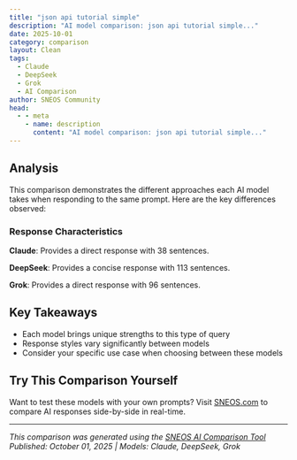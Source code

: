 ```yaml
---
title: "json api tutorial simple"
description: "AI model comparison: json api tutorial simple..."
date: 2025-10-01
category: comparison
layout: Clean
tags:
  - Claude
  - DeepSeek
  - Grok
  - AI Comparison
author: SNEOS Community
head:
  - - meta
    - name: description
      content: "AI model comparison: json api tutorial simple..."
---
```


<ChatComparison
  title="json api tutorial simple"
  prompt="json api tutorial simple"
  :responses='{
    "Claude": "# JSON API Tutorial - Simple Guide\n\n## What is JSON API?\n\nJSON API is a specification for building APIs in JSON format. It standardizes how to structure JSON responses, making APIs more consistent and easier to work with.\n\n## Basic JSON API Structure\n\n### Single Resource Response\n\u0060\u0060\u0060json\n{\n  \u0022data\u0022: {\n    \u0022type\u0022: \u0022users\u0022,\n    \u0022id\u0022: \u00221\u0022,\n    \u0022attributes\u0022: {\n      \u0022name\u0022: \u0022John Doe\u0022,\n      \u0022email\u0022: \u0022john@example.com\u0022,\n      \u0022age\u0022: 30\n    }\n  }\n}\n\u0060\u0060\u0060\n\n### Multiple Resources Response\n\u0060\u0060\u0060json\n{\n  \u0022data\u0022: [\n    {\n      \u0022type\u0022: \u0022users\u0022,\n      \u0022id\u0022: \u00221\u0022,\n      \u0022attributes\u0022: {\n        \u0022name\u0022: \u0022John Doe\u0022,\n        \u0022email\u0022: \u0022john@example.com\u0022\n      }\n    },\n    {\n      \u0022type\u0022: \u0022users\u0022,\n      \u0022id\u0022: \u00222\u0022,\n      \u0022attributes\u0022: {\n        \u0022name\u0022: \u0022Jane Smith\u0022,\n        \u0022email\u0022: \u0022jane@example.com\u0022\n      }\n    }\n  ]\n}\n\u0060\u0060\u0060\n\n## Key Components\n\n### 1. **data** (required)\nContains the primary data for the response.\n\n### 2. **type** (required)\nIdentifies the resource type (e.g., \u0022users\u0022, \u0022posts\u0022, \u0022comments\u0022).\n\n### 3. **id** (required for existing resources)\nUnique identifier for the resource.\n\n### 4. **attributes**\nContains the resource\u0027s data (excluding id and relationships).\n\n## Common HTTP Methods\n\n### GET - Retrieve Resources\n\u0060\u0060\u0060bash\n# Get all users\nGET /api/users\n\n# Get specific user\nGET /api/users/1\n\u0060\u0060\u0060\n\n### POST - Create Resource\n\u0060\u0060\u0060bash\nPOST /api/users\nContent-Type: application/json\n\n{\n  \u0022data\u0022: {\n    \u0022type\u0022: \u0022users\u0022,\n    \u0022attributes\u0022: {\n      \u0022name\u0022: \u0022New User\u0022,\n      \u0022email\u0022: \u0022new@example.com\u0022\n    }\n  }\n}\n\u0060\u0060\u0060\n\n### PATCH - Update Resource\n\u0060\u0060\u0060bash\nPATCH /api/users/1\nContent-Type: application/json\n\n{\n  \u0022data\u0022: {\n    \u0022type\u0022: \u0022users\u0022,\n    \u0022id\u0022: \u00221\u0022,\n    \u0022attributes\u0022: {\n      \u0022name\u0022: \u0022Updated Name\u0022\n    }\n  }\n}\n\u0060\u0060\u0060\n\n### DELETE - Remove Resource\n\u0060\u0060\u0060bash\nDELETE /api/users/1\n\u0060\u0060\u0060\n\n## Error Handling\n\n\u0060\u0060\u0060json\n{\n  \u0022errors\u0022: [\n    {\n      \u0022status\u0022: \u0022400\u0022,\n      \u0022title\u0022: \u0022Validation Error\u0022,\n      \u0022detail\u0022: \u0022Email is required\u0022,\n      \u0022source\u0022: {\n        \u0022pointer\u0022: \u0022/data/attributes/email\u0022\n      }\n    }\n  ]\n}\n\u0060\u0060\u0060\n\n## Simple JavaScript Examples\n\n### Fetching Data\n\u0060\u0060\u0060javascript\n// Get all users\nfetch(\u0027/api/users\u0027, {\n  headers: {\n    \u0027Accept\u0027: \u0027application/vnd.api\u002Bjson\u0027\n  }\n})\n.then(response =\u003E response.json())\n.then(data =\u003E {\n  console.log(data.data); // Array of users\n});\n\u0060\u0060\u0060\n\n### Creating Data\n\u0060\u0060\u0060javascript\n// Create new user\nfetch(\u0027/api/users\u0027, {\n  method: \u0027POST\u0027,\n  headers: {\n    \u0027Content-Type\u0027: \u0027application/vnd.api\u002Bjson\u0027,\n    \u0027Accept\u0027: \u0027application/vnd.api\u002Bjson\u0027\n  },\n  body: JSON.stringify({\n    data: {\n      type: \u0027users\u0027,\n      attributes: {\n        name: \u0027John Doe\u0027,\n        email: \u0027john@example.com\u0027\n      }\n    }\n  })\n})\n.then(response =\u003E response.json())\n.then(data =\u003E {\n  console.log(\u0027Created user:\u0027, data.data);\n});\n\u0060\u0060\u0060\n\n## Content Type Header\n\nAlways use the official JSON API content type:\n\u0060\u0060\u0060\nContent-Type: application/vnd.api\u002Bjson\nAccept: application/vnd.api\u002Bjson\n\u0060\u0060\u0060\n\n## Benefits of JSON API\n\n1. **Standardized** - Consistent structure across all endpoints\n2. **Self-documenting** - Clear resource types and relationships\n3. **Efficient** - Built-in support for sparse fieldsets and includes\n4. **Predictable** - Same patterns for all CRUD operations\n\n## Quick Tips\n\n- Always include \u0060type\u0060 and \u0060id\u0060 for",
    "DeepSeek": "I\u0027ll create a simple JSON API tutorial for you. Here\u0027s a complete example using Node.js and Express:\n\n## 1. Setup Project\n\nFirst, create a new project and install dependencies:\n\n\u0060\u0060\u0060bash\nmkdir simple-json-api\ncd simple-json-api\nnpm init -y\nnpm install express\n\u0060\u0060\u0060\n\n## 2. Basic Server Setup\n\nCreate \u0060server.js\u0060:\n\n\u0060\u0060\u0060javascript\nconst express = require(\u0027express\u0027);\nconst app = express();\nconst PORT = 3000;\n\n// Middleware to parse JSON requests\napp.use(express.json());\n\n// Sample data\nlet users = [\n  { id: 1, name: \u0027John Doe\u0027, email: \u0027john@example.com\u0027 },\n  { id: 2, name: \u0027Jane Smith\u0027, email: \u0027jane@example.com\u0027 },\n  { id: 3, name: \u0027Bob Johnson\u0027, email: \u0027bob@example.com\u0027 }\n];\n\nlet posts = [\n  { id: 1, title: \u0027First Post\u0027, content: \u0027This is the first post\u0027, userId: 1 },\n  { id: 2, title: \u0027Second Post\u0027, content: \u0027This is the second post\u0027, userId: 2 }\n];\n\n// Routes\napp.get(\u0027/\u0027, (req, res) =\u003E {\n  res.json({ \n    message: \u0027Welcome to Simple JSON API\u0027,\n    endpoints: [\n      \u0027GET /users - Get all users\u0027,\n      \u0027GET /users/:id - Get user by ID\u0027,\n      \u0027POST /users - Create new user\u0027,\n      \u0027GET /posts - Get all posts\u0027,\n      \u0027GET /posts/:id - Get post by ID\u0027\n    ]\n  });\n});\n\n// GET all users\napp.get(\u0027/users\u0027, (req, res) =\u003E {\n  res.json({\n    success: true,\n    data: users,\n    count: users.length\n  });\n});\n\n// GET user by ID\napp.get(\u0027/users/:id\u0027, (req, res) =\u003E {\n  const id = parseInt(req.params.id);\n  const user = users.find(u =\u003E u.id === id);\n  \n  if (!user) {\n    return res.status(404).json({\n      success: false,\n      message: \u0027User not found\u0027\n    });\n  }\n  \n  res.json({\n    success: true,\n    data: user\n  });\n});\n\n// POST create new user\napp.post(\u0027/users\u0027, (req, res) =\u003E {\n  const { name, email } = req.body;\n  \n  // Simple validation\n  if (!name || !email) {\n    return res.status(400).json({\n      success: false,\n      message: \u0027Name and email are required\u0027\n    });\n  }\n  \n  const newUser = {\n    id: users.length \u002B 1,\n    name,\n    email\n  };\n  \n  users.push(newUser);\n  \n  res.status(201).json({\n    success: true,\n    message: \u0027User created successfully\u0027,\n    data: newUser\n  });\n});\n\n// GET all posts\napp.get(\u0027/posts\u0027, (req, res) =\u003E {\n  // Join posts with user data\n  const postsWithUsers = posts.map(post =\u003E {\n    const user = users.find(u =\u003E u.id === post.userId);\n    return {\n      ...post,\n      author: user ? user.name : \u0027Unknown\u0027\n    };\n  });\n  \n  res.json({\n    success: true,\n    data: postsWithUsers\n  });\n});\n\n// GET post by ID\napp.get(\u0027/posts/:id\u0027, (req, res) =\u003E {\n  const id = parseInt(req.params.id);\n  const post = posts.find(p =\u003E p.id === id);\n  \n  if (!post) {\n    return res.status(404).json({\n      success: false,\n      message: \u0027Post not found\u0027\n    });\n  }\n  \n  // Add author information\n  const user = users.find(u =\u003E u.id === post.userId);\n  const postWithAuthor = {\n    ...post,\n    author: user ? user.name : \u0027Unknown\u0027\n  };\n  \n  res.json({\n    success: true,\n    data: postWithAuthor\n  });\n});\n\n// Error handling middleware\napp.use((req, res) =\u003E {\n  res.status(404).json({\n    success: false,\n    message: \u0027Endpoint not found\u0027\n  });\n});\n\n// Start server\napp.listen(PORT, () =\u003E {\n  console.log(\u0060Server running on http://localhost:${PORT}\u0060);\n});\n\u0060\u0060\u0060\n\n## 3. Testing the API\n\nRun the server:\n\u0060\u0060\u0060bash\nnode server.js\n\u0060\u0060\u0060\n\n### Test with curl commands:\n\n**Get all users:**\n\u0060\u0060\u0060bash\ncurl http://localhost:3000/users\n\u0060\u0060\u0060\n\n**Get user by ID:**\n\u0060\u0060\u0060bash\ncurl http://localhost:3000/users/1\n\u0060\u0060\u0060\n\n**Create new user:**\n\u0060\u0060\u0060bash\ncurl -X POST http://localhost:3000/users \\\n  -H \u0022Content-Type: application/json\u0022 \\\n  -d \u0027{\u0022name\u0022:\u0022Alice Brown\u0022,\u0022email\u0022:\u0022alice@example.com\u0022}\u0027\n\u0060\u0060\u0060\n\n**Get all posts:**\n\u0060\u0060\u0060bash\ncurl http://localhost:3000/posts\n\u0060\u0060\u0060\n\n## 4. Enhanced Version with Better Structure\n\nFor a more organized approach, create separate route files:\n\n**routes/users.js:**\n\u0060\u0060\u0060javascript\nconst express = require(\u0027express\u0027);\nconst router = express.Router();\n\nlet users = [\n  { id: 1, name: \u0027John Doe\u0027, email: \u0027john@example.com\u0027 },\n  { id: 2, name: \u0027Jane Smith\u0027, email: \u0027jane@example.com\u0027 }\n];\n\n// GET all users\nrouter.get(\u0027/\u0027, (req, res) =\u003E {\n  res.json(users);\n});\n\n// GET user by ID\nrouter.get(\u0027/:id\u0027, (req, res) =\u003E {\n  const user = users.find(u =\u003E u.id === parseInt(req.params.id));\n  if (!user) return res.status(404).json({ error: \u0027User not found\u0027 });\n  res.json(user);\n});\n\n// POST create user\nrouter.post(\u0027/\u0027, (req, res) =\u003E {\n  const newUser = {\n    id: users.length \u002B 1,\n    ...req.body\n  };\n  users.push(newUser);\n  res.status(201).json(newUser);\n});\n\nmodule.exports = router;\n\u0060\u0060\u0060\n\n**Updated server.js:**\n\u0060\u0060\u0060javascript\nconst express = require(\u0027express\u0027);\nconst app = express();\n\napp.use(express.json());\n\n// Import routes\nconst userRoutes = require(\u0027./routes/users\u0027);\n\n// Use routes\napp.use(\u0027/users\u0027, userRoutes);\n\napp.get(\u0027/\u0027, (req, res) =\u003E {\n  res.json({ message: \u0027API is working!\u0027 });\n});\n\napp.listen(3000, () =\u003E {\n  console.log(\u0027Server started on port 3000\u0027);\n});\n\u0060\u0060\u0060\n\n## Key JSON API Concepts:\n\n1. **HTTP Methods**: GET (read), POST (create), PUT/PATCH (update), DELETE (remove)\n2. **Status Codes**: 200 (OK), 201 (Created), 400 (Bad Request), 404 (Not Found)\n3. **Response Format**: Always return JSON with consistent structure\n4. **Error Handling**: Provide meaningful error messages\n5. **Validation**: Check incoming data before processing\n\nThis gives you a solid foundation for building JSON APIs! You can extend it by adding database integration, authentication, and more endpoints.",
    "Grok": "Let\u0027s create a simple JSON API tutorial using Node.js and Express. This tutorial will guide you through building a basic RESTful API that handles JSON data with endpoints for creating, reading, updating, and deleting data.\n\n### What You\u0027ll Learn\n- Setting up a Node.js project with Express.\n- Creating a simple JSON API with basic CRUD operations (Create, Read, Update, Delete).\n- Testing the API using tools like Postman or cURL.\n\n---\n\n### Prerequisites\n- Node.js and npm installed on your machine.\n- Basic understanding of JavaScript.\n- A code editor (e.g., VS Code).\n\n---\n\n### Step 1: Set Up the Project\n1. Create a new directory for your project and navigate to it:\n   \u0060\u0060\u0060bash\n   mkdir json-api-tutorial\n   cd json-api-tutorial\n   \u0060\u0060\u0060\n\n2. Initialize a new Node.js project:\n   \u0060\u0060\u0060bash\n   npm init -y\n   \u0060\u0060\u0060\n\n3. Install the required dependencies (Express in this case):\n   \u0060\u0060\u0060bash\n   npm install express\n   \u0060\u0060\u0060\n\n---\n\n### Step 2: Create the Server\nCreate a file named \u0060server.js\u0060 and add the following code to set up a basic Express server:\n\n\u0060\u0060\u0060javascript\nconst express = require(\u0027express\u0027);\nconst app = express();\nconst PORT = 3000;\n\n// Middleware to parse JSON bodies\napp.use(express.json());\n\n// Sample in-memory data (acting as a database)\nlet users = [\n    { id: 1, name: \u0022John Doe\u0022, email: \u0022john@example.com\u0022 },\n    { id: 2, name: \u0022Jane Smith\u0022, email: \u0022jane@example.com\u0022 }\n];\n\n// API Endpoints\n\n// GET all users\napp.get(\u0027/api/users\u0027, (req, res) =\u003E {\n    res.json(users);\n});\n\n// GET a single user by ID\napp.get(\u0027/api/users/:id\u0027, (req, res) =\u003E {\n    const user = users.find(u =\u003E u.id === parseInt(req.params.id));\n    if (!user) return res.status(404).json({ message: \u0022User not found\u0022 });\n    res.json(user);\n});\n\n// POST a new user\napp.post(\u0027/api/users\u0027, (req, res) =\u003E {\n    const user = {\n        id: users.length \u002B 1,\n        name: req.body.name,\n        email: req.body.email\n    };\n    users.push(user);\n    res.status(201).json(user);\n});\n\n// PUT (update) a user by ID\napp.put(\u0027/api/users/:id\u0027, (req, res) =\u003E {\n    const user = users.find(u =\u003E u.id === parseInt(req.params.id));\n    if (!user) return res.status(404).json({ message: \u0022User not found\u0022 });\n\n    user.name = req.body.name;\n    user.email = req.body.email;\n    res.json(user);\n});\n\n// DELETE a user by ID\napp.delete(\u0027/api/users/:id\u0027, (req, res) =\u003E {\n    const userIndex = users.findIndex(u =\u003E u.id === parseInt(req.params.id));\n    if (userIndex === -1) return res.status(404).json({ message: \u0022User not found\u0022 });\n\n    users.splice(userIndex, 1);\n    res.status(204).send(); // No content\n});\n\n// Start the server\napp.listen(PORT, () =\u003E {\n    console.log(\u0060Server running on http://localhost:${PORT}\u0060);\n});\n\u0060\u0060\u0060\n\n---\n\n### Step 3: Run the Server\nRun the server using the following command:\n\u0060\u0060\u0060bash\nnode server.js\n\u0060\u0060\u0060\n\nYou should see the message: \u0060Server running on http://localhost:3000\u0060.\n\n---\n\n### Step 4: Test the API\nYou can test the API using tools like Postman, cURL, or even a browser for GET requests. Below are examples of how to interact with the API using cURL or Postman.\n\n#### 1. GET all users\n**URL:** \u0060http://localhost:3000/api/users\u0060\n- **cURL Command:**\n  \u0060\u0060\u0060bash\n  curl http://localhost:3000/api/users\n  \u0060\u0060\u0060\n- **Expected Response:**\n  \u0060\u0060\u0060json\n  [\n    { \u0022id\u0022: 1, \u0022name\u0022: \u0022John Doe\u0022, \u0022email\u0022: \u0022john@example.com\u0022 },\n    { \u0022id\u0022: 2, \u0022name\u0022: \u0022Jane Smith\u0022, \u0022email\u0022: \u0022jane@example.com\u0022 }\n  ]\n  \u0060\u0060\u0060\n\n#### 2. GET a single user\n**URL:** \u0060http://localhost:3000/api/users/1\u0060\n- **cURL Command:**\n  \u0060\u0060\u0060bash\n  curl http://localhost:3000/api/users/1\n  \u0060\u0060\u0060\n- **Expected Response:**\n  \u0060\u0060\u0060json\n  { \u0022id\u0022: 1, \u0022name\u0022: \u0022John Doe\u0022, \u0022email\u0022: \u0022john@example.com\u0022 }\n  \u0060\u0060\u0060\n\n#### 3. POST a new user\n**URL:** \u0060http://localhost:3000/api/users\u0060\n- **cURL Command:**\n  \u0060\u0060\u0060bash\n  curl -X POST http://localhost:3000/api/users -H \u0022Content-Type: application/json\u0022 -d \u0027{\u0022name\u0022: \u0022Alice Brown\u0022, \u0022email\u0022: \u0022alice@example.com\u0022}\u0027\n  \u0060\u0060\u0060\n- **Expected Response:**\n  \u0060\u0060\u0060json\n  { \u0022id\u0022: 3, \u0022name\u0022: \u0022Alice Brown\u0022, \u0022email\u0022: \u0022alice@example.com\u0022 }\n  \u0060\u0060\u0060\n\n#### 4. PUT (update) a user\n**URL:** \u0060http://localhost:3000/api/users/1\u0060\n- **cURL Command:**\n  \u0060\u0060\u0060bash\n  curl -X PUT http://localhost:3000/api/users/1 -H \u0022Content-Type: application/json\u0022 -d \u0027{\u0022name\u0022: \u0022John Updated\u0022, \u0022email\u0022: \u0022john.updated@example.com\u0022}\u0027\n  \u0060\u0060\u0060\n- **Expected Response:**\n  \u0060\u0060\u0060json\n  { \u0022id\u0022: 1, \u0022name\u0022: \u0022John Updated\u0022, \u0022email\u0022: \u0022john.updated@example.com\u0022 }\n  \u0060\u0060\u0060\n\n#### 5. DELETE a user\n**URL:** \u0060http://localhost:3000/api/users/1\u0060\n- **cURL Command:**\n  \u0060\u0060\u0060bash\n  curl -X DELETE http://localhost:3000/api/users/1\n  \u0060\u0060\u0060\n- **Expected Response:** (No content, status code 204)\n\n---\n\n### Step 5: Notes and Improvements\n- **Data Persistence:** This example uses an in-memory array as a database. In a real application, you should use a database like MongoDB, PostgreSQL, or MySQL.\n- **Error Handling:** Add better error handling for invalid input data.\n- **Validation:** Use libraries like \u0060Joi\u0060 or \u0060express-validator\u0060 to validate request data.\n- **Security:** Add authentication and authorization for protected routes.\n\n---\n\n### Conclusion\nYou\u2019ve just built a simple JSON API with Node.js and Express! You can now expand this API by adding more features, connecting it to a real database, or securing it with authentication. Let me know if you want to dive deeper into any of these topics!"
  }'
  published-date="18:48"
/>

## Analysis

This comparison demonstrates the different approaches each AI model takes when responding to the same prompt. Here are the key differences observed:

### Response Characteristics

**Claude**: Provides a direct response with 38 sentences. 

**DeepSeek**: Provides a concise response with 113 sentences. 

**Grok**: Provides a direct response with 96 sentences. 

## Key Takeaways

- Each model brings unique strengths to this type of query
- Response styles vary significantly between models
- Consider your specific use case when choosing between these models

## Try This Comparison Yourself

Want to test these models with your own prompts? Visit [SNEOS.com](https://sneos.com) to compare AI responses side-by-side in real-time.

---

*This comparison was generated using the [SNEOS AI Comparison Tool](https://sneos.com)*
*Published: October 01, 2025 | Models: Claude, DeepSeek, Grok*
